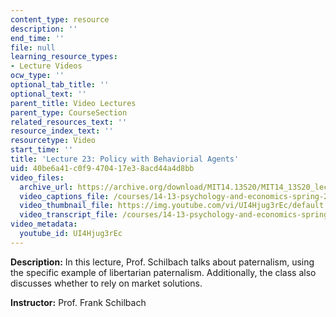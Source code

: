 ```yaml
---
content_type: resource
description: ''
end_time: ''
file: null
learning_resource_types:
- Lecture Videos
ocw_type: ''
optional_tab_title: ''
optional_text: ''
parent_title: Video Lectures
parent_type: CourseSection
related_resources_text: ''
resource_index_text: ''
resourcetype: Video
start_time: ''
title: 'Lecture 23: Policy with Behaviorial Agents'
uid: 40be6a41-c0f9-4704-17e3-8acd44a4d8bb
video_files:
  archive_url: https://archive.org/download/MIT14.13S20/MIT14_13S20_lec23_300k.mp4
  video_captions_file: /courses/14-13-psychology-and-economics-spring-2020/f7d51261becd52d191606782cefde8a6_UI4Hjug3rEc.vtt
  video_thumbnail_file: https://img.youtube.com/vi/UI4Hjug3rEc/default.jpg
  video_transcript_file: /courses/14-13-psychology-and-economics-spring-2020/28cfca34468e54ee91f675bc0457a9b0_UI4Hjug3rEc.pdf
video_metadata:
  youtube_id: UI4Hjug3rEc
---
```


**Description:** In this lecture, Prof. Schilbach talks about paternalism, using the specific example of libertarian paternalism. Additionally, the class also discusses whether to rely on market solutions.

**Instructor:** Prof. Frank Schilbach



